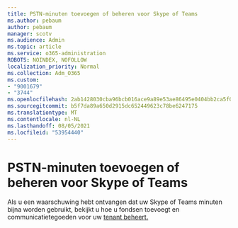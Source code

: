 ```yaml
---
title: PSTN-minuten toevoegen of beheren voor Skype of Teams
ms.author: pebaum
author: pebaum
manager: scotv
ms.audience: Admin
ms.topic: article
ms.service: o365-administration
ROBOTS: NOINDEX, NOFOLLOW
localization_priority: Normal
ms.collection: Adm_O365
ms.custom:
- "9001679"
- "3744"
ms.openlocfilehash: 2ab1428030cba96bcb016ace9a89e53ae86495e0404bb2ca5f0ee4e4a11755a4
ms.sourcegitcommit: b5f7da89a650d2915dc652449623c78be6247175
ms.translationtype: MT
ms.contentlocale: nl-NL
ms.lasthandoff: 08/05/2021
ms.locfileid: "53954440"
---
```

# <a name="add-or-manage-pstn-minutes-for-skype-or-teams"></a>PSTN-minuten toevoegen of beheren voor Skype of Teams

Als u een waarschuwing hebt ontvangen dat uw Skype of Teams minuten bijna worden gebruikt, bekijkt u hoe u fondsen toevoegt en communicatietegoeden voor uw [tenant beheert.](https://docs.microsoft.com/microsoftteams/add-funds-and-manage-communications-credits)